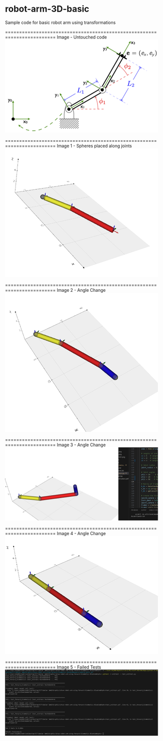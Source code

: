 # robot-arm-3D-basic
Sample code for basic robot arm using transformations 

========================================================================
Image - Untouched code
![](Images/robotArm01.png)

========================================================================
Image 1 - Spheres placed along joints
![](Images/Image1.png)

========================================================================
Image 2 - Angle Change
![](Images/Image2.png)

========================================================================
Image 3 - Angle Change
![](Images/Image3.png)

========================================================================
Image 4 - Angle Change
![](Images/Image4.png)

========================================================================
Image 5 - Failed Tests
![](Images/Image5.png)
